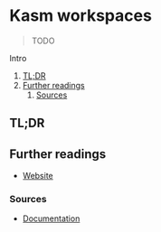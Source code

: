 # Kasm workspaces

> TODO

Intro

<!-- Remove this line to uncomment if used
## Table of contents <!-- omit in toc -->

1. [TL;DR](#tldr)
1. [Further readings](#further-readings)
   1. [Sources](#sources)

## TL;DR

<!-- Uncomment if used
<details>
  <summary>Setup</summary>

```sh
```

</details>
-->

<!-- Uncomment if used
<details>
  <summary>Usage</summary>

```sh
```

</details>
-->

<!-- Uncomment if used
<details>
  <summary>Real world use cases</summary>

```sh
```

</details>
-->

## Further readings

- [Website]

### Sources

- [Documentation]

<!--
  Reference
  ═╬═Time══
  -->

<!-- In-article sections -->
<!-- Knowledge base -->
<!-- Files -->
<!-- Upstream -->
[documentation]: https://kasmweb.com/docs/latest/index.html
[website]: https://www.kasmweb.com/

<!-- Others -->
